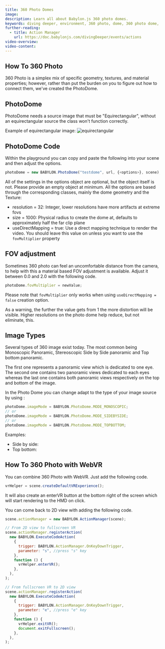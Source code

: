 ```yaml
---
title: 360 Photo Domes
image:
description: Learn all about Babylon.js 360 photo domes.
keywords: diving deeper, environment, 360 photo, dome, 360 photo dome, photo dome
further-reading:
  - title: Action Manager
    url: https://doc.babylonjs.com/divingDeeper/events/actions
video-overview:
video-content:
---
```


## How To 360 Photo

360 Photo is a simplex mix of specific geometry, textures, and material properties; however, rather than put the burden on you to figure out how to connect them, we've created the PhotoDome.

## PhotoDome

PhotoDome needs a source image that must be "Equirectangular", without an equirectangular source the class won't function correctly.

Example of equirectangular image:
![equirectangular](//playground.babylonjs.com/textures/360photo.jpg)

## PhotoDome Code

Within the playground you can copy and paste the following into your scene and then adjust the options.

```javascript
photoDome = new BABYLON.PhotoDome("testdome", url, {<options>}, scene);
```

All of the settings in the options object are optional, but the object itself is not. Please provide an empty object at minimum.
All the options are based through the corresponding classes, mainly the dome geometry and the Texture:

- resolution = 32: Integer, lower resolutions have more artifacts at extreme fovs
- size = 1000: Physical radius to create the dome at, defaults to approximately half the far clip plane
- useDirectMapping = true: Use a direct mapping technique to render the video. You should leave this value on unless you want to use the `fovMultiplier` property

<Playground id="#14KRGG#3" title="PhotoDome Example" description="Simple example of how to use a PhotoDome in your scene." image="/img/playgroundsAndNMEs/divingDeeperPhotoDome1.jpg"/>

## FOV adjustment

Sometimes 360 photo can feel an uncomfortable distance from the camera, to help with this a material based FOV adjustment is available.
Adjust it between 0.0 and 2.0 with the following code.

```javascript
photoDome.fovMultiplier = newValue;
```

Please note that `fovMultiplier` only works when using `useDirectMapping = false` creation option.

As a warning, the further the value gets from 1 the more distortion will be visible. Higher resolutions on the photo dome help reduce, but not eliminate, this.

<Playground id="#14KRGG#4" title="PhotoDome using fovMultiplier" description="Simple example of how to use a PhotoDome with fovMultiplier." image="/img/playgroundsAndNMEs/divingDeeperPhotoDome2.jpg"/>

## Image Types

Several types of 360 image exist today. The most common being Monoscopic Panoramic, Stereoscopic Side by Side panoramic and Top bottom panoramic.

The first one represents a panoramic view which is dedicated to one eye. The second one contains two panoramic views dedicated to each eyes whereas the last one contains both panoramic views respectively on the top and bottom of the image.

In the Photo Dome you can change adapt to the type of your image source by using :

```javascript
photoDome.imageMode = BABYLON.PhotoDome.MODE_MONOSCOPIC;
// or
photoDome.imageMode = BABYLON.PhotoDome.MODE_SIDEBYSIDE;
// or
photoDome.imageMode = BABYLON.PhotoDome.MODE_TOPBOTTOM;
```

Examples:

- Side by side: <Playground id="#WP9WDU" title="Steroscopic SidexSide Panoramic" description="Simple example of using a photoDome with a stereoscopic side by side panoramic source." image="/img/playgroundsAndNMEs/divingDeeperPhotoDome3.jpg"/>
- Top bottom: <Playground id="#SM3YHE" title="Top Bottom Panoramic" description="Simple example of using a photoDome with a top bottom panoramic source." image="/img/playgroundsAndNMEs/divingDeeperPhotoDome2.jpg"/>

## How To 360 Photo with WebVR

You can combine 360 Photo with WebVR. Just add the following code.

```javascript
vrHelper = scene.createDefaultVRExperience();
```

It will also create an enterVR button at the bottom right of the screen which will start rendering to the HMD on click.

You can come back to 2D view with adding the following code.

```javascript
scene.actionManager = new BABYLON.ActionManager(scene);

// From 2D view to fullscreen VR
scene.actionManager.registerAction(
  new BABYLON.ExecuteCodeAction(
    {
      trigger: BABYLON.ActionManager.OnKeyDownTrigger,
      parameter: "s", //press "s" key
    },
    function () {
      vrHelper.enterVR();
    },
  ),
);

// From fullscreen VR to 2D view
scene.actionManager.registerAction(
  new BABYLON.ExecuteCodeAction(
    {
      trigger: BABYLON.ActionManager.OnKeyDownTrigger,
      parameter: "e", //press "e" key
    },
    function () {
      vrHelper.exitVR();
      document.exitFullscreen();
    },
  ),
);
```
